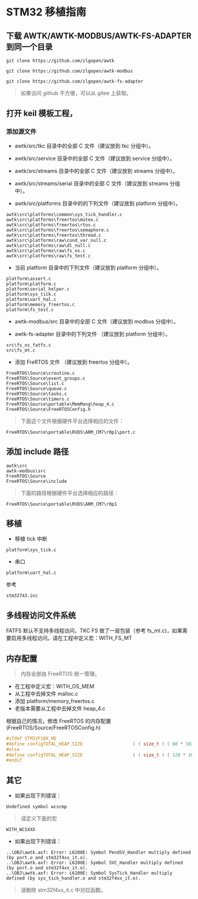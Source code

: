# STM32 移植指南

## 下载 AWTK/AWTK-MODBUS/AWTK-FS-ADAPTER 到同一个目录

```
git clone https://github.com/zlgopen/awtk
```

```
git clone https://github.com/zlgopen/awtk-modbus
```

```
git clone https://github.com/zlgopen/awtk-fs-adapter
```

> 如果访问 github 不方便，可以从 gitee 上获取。

## 打开 keil 模板工程，

### 添加源文件

* awtk/src/tkc 目录中的全部 C 文件（建议放到 tkc 分组中）。

* awtk/src/service 目录中的全部 C 文件（建议放到 service 分组中）。

* awtk/src/streams 目录中的全部 C 文件（建议放到 streams 分组中）。

* awtk/src/streams/serial 目录中的全部 C 文件（建议放到 streams 分组中）。

* awtk/src/platforms 目录中的的下列文件（建议放到 platform 分组中）。

```
awtk\src\platforms\common\sys_tick_handler.c
awtk\src\platforms\freertos\mutex.c
awtk\src\platforms\freertos\rtos.c
awtk\src\platforms\freertos\semaphore.c
awtk\src\platforms\freertos\thread.c
awtk\src\platforms\raw\cond_var_null.c
awtk\src\platforms\raw\dl_null.c
awtk\src\platforms\raw\fs_os.c
awtk\src\platforms\raw\fs_test.c
```

* 当前 platform 目录中的下列文件（建议放到 platform 分组中）。

```
platform\assert.c
platform\platform.c
platform\serial_helper.c
platform\sys_tick.c
platform\uart_hal.c
platform\memory_freertos.c
platform\fs_test.c
```

* awtk-modbus/src 目录中的全部 C 文件（建议放到 modbus 分组中）。

* awtk-fs-adapter 目录中的下列文件 （建议放到 platform 分组中）。

```
src\fs_os_fatfs.c
src\fs_mt.c
```

* 添加 FreRTOS 文件 （建议放到 freertos 分组中）。

```
FreeRTOS\Source\croutine.c
FreeRTOS\Source\event_groups.c
FreeRTOS\Source\list.c
FreeRTOS\Source\queue.c
FreeRTOS\Source\tasks.c
FreeRTOS\Source\timers.c
FreeRTOS\Source\portable\MemMang\heap_4.c
FreeRTOS\Source\FreeRTOSConfig.h
```

> 下面这个文件根据硬件平台选择相应的文件：

```
FreeRTOS\Source\portable\RVDS\ARM_CM7\r0p1\port.c
```

## 添加 include 路径

```
awtk\src
awtk-modbus\src
FreeRTOS\Source
FreeRTOS\Source\include
```

> 下面的路径根据硬件平台选择相应的路径：

```
FreeRTOS\Source\portable\RVDS\ARM_CM7\r0p1
```

## 移植

* 移植 tick 中断

```
platform\sys_tick.c
```

* 串口

```
platform\uart_hal.c
```

参考

```
stm32743.inc
```

## 多线程访问文件系统

FATFS 默认不支持多线程访问，TKC FS 做了一层包装（参考 fs_mt.c)，如果需要启用多线程访问。请在工程中定义宏：WITH\_FS\_MT

## 内存配置

> 内存全部由 FreeRTOS 统一管理。

* 在工程中定义宏：WITH\_OS\_MEM
* 从工程中去掉文件 malloc.c
* 添加 platform/memory_freertos.c
* 老版本需要从工程中去掉文件 heap_4.c

根据自己的情况，修改 FreeRTOS 的内存配置 (FreeRTOS/Source/FreeRTOSConfig.h)

```c
#ifdef STM32F10X_HD
#define configTOTAL_HEAP_SIZE                   ( ( size_t ) ( 60 * 1024 ) )
#else
#define configTOTAL_HEAP_SIZE                   ( ( size_t ) ( 128 * 1024 ) )
#endif
```

## 其它

* 如果出现下列错误：

```
Undefined symbol wcscmp
```

> 请定义下面的宏

```
WITH_WCSXXX
```

* 如果出现下列错误：

```
..\OBJ\awtk.axf: Error: L6200E: Symbol PendSV_Handler multiply defined (by port.o and stm32f4xx_it.o).
..\OBJ\awtk.axf: Error: L6200E: Symbol SVC_Handler multiply defined (by port.o and stm32f4xx_it.o).
..\OBJ\awtk.axf: Error: L6200E: Symbol SysTick_Handler multiply defined (by sys_tick_handler.o and stm32f4xx_it.o).
```

> 请删除 stm32f4xx_it.c 中对应函数。
